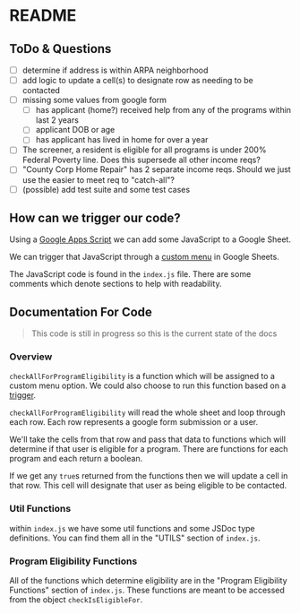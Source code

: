 # README

## ToDo & Questions

- [ ] determine if address is within ARPA neighborhood
- [ ] add logic to update a cell(s) to designate row as needing to be contacted
- [ ] missing some values from google form
  - [ ] has applicant (home?) received help from any of the programs within last 2 years
  - [ ] applicant DOB or age
  - [ ] has applicant has lived in home for over a year
- [ ] The screener, a resident is eligible for all programs is under 200% Federal Poverty line. Does this supersede all other income reqs?
- [ ] "County Corp Home Repair" has 2 separate income reqs. Should we just use the easier to meet req to "catch-all"?
- [ ] (possible) add test suite and some test cases

## How can we trigger our code?

Using a [Google Apps Script](https://developers.google.com/apps-script/guides/sheets) we can add some JavaScript to a Google Sheet.

We can trigger that JavaScript through a [custom menu](https://developers.google.com/apps-script/guides/menus) in Google Sheets.

The JavaScript code is found in the `index.js` file. There are some comments which denote sections to help with readability.

## Documentation For Code

> This code is still in progress so this
> is the current state of the docs

### Overview

`checkAllForProgramEligibility` is a function which will be assigned to a custom menu option. We could also choose to run this function based on a [trigger](https://developers.google.com/apps-script/guides/sheets#triggers).

`checkAllForProgramEligibility` will read the whole sheet and loop through each row. Each row represents a google form submission or a user.

We'll take the cells from that row and pass that data to functions which will determine if that user is eligible for a program. There are functions for each program and each return a boolean.

If we get any `true`s returned from the functions then we will update a cell in that row. This cell will designate that user as being eligible to be contacted.

### Util Functions

within `index.js` we have some util functions and some JSDoc type definitions. You can find them all in the "UTILS" section of `index.js`.

### Program Eligibility Functions

All of the functions which determine eligibility are in the "Program Eligibility Functions" section of `index.js`. These functions are meant to be accessed from the object `checkIsEligibleFor`.
